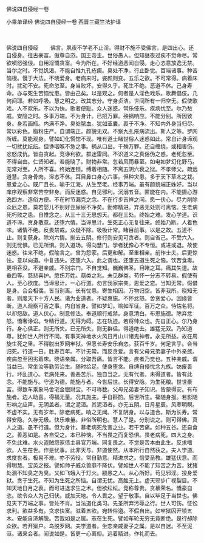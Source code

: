 佛说四自侵经一卷


小乘单译经
佛说四自侵经一卷
西晋三藏竺法护译


　　

佛说四自侵经
　　佛言。夙夜不学老不止淫。得财不施不受佛言。是四出心。还自侵身。往古豪富。傲尊自恣。国王帝主。世俗愚人。但知昼夜过疾不觉命尽。常欲嗔怒强佷。自用淫憍贪富。今为所在。不好经道恶闻自侵。走心恣意放逸无禁。当尔之时。不觉饥渴。不能自惟九孔疮痍。臭处不净。行止卧觉。百端诸事。种苦恼根。慢于大法。不晓爱身。老病来时。姿颜则变。五乐之欲。不可常得。病着床时。扰动不安。死命忽至。身当败坏。安得久乎。死生不绝。恶道不休。己身寿命。亦与死生苦恼忧患。皆由己矣。以是观之。何者是人淫色戏乐。歌舞倡伎。几何间耶。若如呼吸。慧之明之。改其志分。守身贞洁。世间所有一归空无。假使歌戏。人不欢乐。不以为快。歌者便耻。众人迷惑。常乐伎乐。疾病忧至。尔乃愁戚。安隐之时。多事万端。不为身计。已招万罪。殃祸响应。不能分别。所因致身。身若画瓶。内满不净。臭处脓血。犹如革囊。裹于不净。不知内外身当归尽。常以彩色。脂粉庄严。自谓端正。颜貌无双。不察九孔疮病流出。斯人之等。罗网所缠。莫能观身。譬如幻化慌惚不现。唯有道士睹世俗人迷惑如此。常自计身谛观一切扰扰纭纭。但诤咽喉不急之事。祸从口出。千殃万罪。还自缠绕。或相害伤。忿怒成仇。皆由贪起。竞诤利欲。群迷雷同。不识道义之真俗伪之惑。老死忽至。不得自由。仁贤知者。若能晓了。财物非常。忽若风雨暴至。如电如梦幻化野马。无常对至。人所不喜。终始连锁。缚着相随。不离五阴六衰之狱。不孝师父。疏远道慧。贪身骨肉。淫态不休。耳目鼻口身心六事。但种灾患。多于天下草木之栽。恩爱之心。既广且长。喻于江海。从生至老。经事万端。虽有颜貌端正姝好。当以庠序观察非常苦空非身。而反迷惑。自见邪利。沉溺五音。匿能在内。不能摄心游逸四方。造俗方便。不在时节漏克之念。不在行步吉祥之间。愿一伏心。尽力削除众厄之患。莫若婴儿不别好丑屎尿不净矣。勤修精进。弃恶无处则可离恼。生老病死朽败之患。自惟念之。从三十三无思想天。都在三处。终始之难。发心学道。识道不谛。贪身散意。还堕六情。当谛思计。生死正心无复往来。终始乃断。人着色味。诸情不绝。反畏禁戒。众疑不除。吸吸计常。睹目前事。以是之故。五道不止。则复获身。除刈六情。揃去五阴。修行则安见可贪者。则自省己。不受六入。则无忧惧。已无所惧。则入道场。得向慧门。学者犹豫心不专恒。或进或退。故使迷惑。往来不绝。假喻言之。曾为怨家。后更和解。至重相亲。前作士夫。后更惊怯。意以向道。中复违失。还堕六入。此之谓也。还堕五道生死之恼。饮苦食毒。更相吞没。不避亲戚。不别宗门。不自觉知。巍巍佛圣。目睹之耳。痛其失道。故垂四等。慈悲喜护。愍伤万姓。萠类之兆。未见群类。苟怀一分志不转易。假使有人。至心欲度。当谛思计。一心行道。勿言我家宗亲。恩爱之恋。当知无常。假借是身。合会相偶。皆当别离。长有忧患。寄生相因。万物归空。皆非我所。晓知无者。则度天下十方人民。诸为业道者。不疑惠施。不怀忿怒。舍贪爱心。因缘皆断。道人观察可否之事。内自省身。譬如梦幻。喻如军征。百万之众。恃怙名将。以却怨敌。道人伏心。制意修法。奉道顺行戒禁。身意清白。布恩施德。除弃忿怒。憍奢诤讼。专精行道。无得为碍。志在轨迹。若将帅众也。先自正心。尔乃身行。身心俱正。则无所失。已无所失。则无群侣。得道绝去。雄猛无双。乃知道尊。犹如世人所行不同。有事天神地水火风日月山川诸鬼神者。永无所益。故在周旋生死之里。不得脱出罗网牢狱。但愿长寿安乐自恣。获百千岁。何足言乎。会当归死。行道一日。胜寿百年。不计无常。而反贪爱。言有父母兄弟妻子中外亲族。疾病忽至困劣着床。晓语亲属。分取吾痛。皆言不能。疾者乃觉也。五种亲戚。谓当益已。常坐汝等勤劳治生。随时给足。使身堕贪。自缚自侵忧念九族。妨废善行。坏乱道心。老病死来。善恶苦乐。独自当之。无有代者。未得道者。皆有此念。不能施与。守道为德。能施与者。今世后世。长得安隐。为生死粮。世世豪富。得致车乘象马舍宅金银财宝。不可称数。父母兄弟妻子知识。皆蒙得安。有布施者。边人助喜。得福无量。况其施主。手自斟酌。后世所生。福随身报。若影随形响之应声。无阴盖者。谓之泥洹。其泥洹者。亦无五阴。日月星辰。风寒明瞑。不虚不实。无有岁年。除老病死。响之无闻。不复阴身。以与道合。斯为长寿。常得安隐。久存无极。快乐难量。非俗所明也。慧人了是。分别说之。则可得佛。真人之道。愚不行道。但为身计。慕老病死危害之业。若干苦痛。如种五谷。还自食之。善恶如是。各自受之。本已种恼。不当畏之而复恐惧。畏老病死。四大之身。不免此难。水火盗贼怨家债主县官万端。同复畏之。不觉是苦本由此生。反求嗜欲。人生在世。作是忧事。此非天与。非道使然。从本所行自然获之。夫人学道。求度世者。极易不难。亦不劳役。常自勤意。精进求之。信受圣教。雄猛伏意。而得明慧。宝英之报。譬如师子威众兽靡不降伏。譬如世人不能了知苦之为苦。犹猪处溷不知臭之为臭。又如飞蛾入于灯火。颛愚之人。从心所好。苟见邪淫。投身爱狱。贪于生死。不知为生死之所恼。自谓无忧。高胜无上。虚天邪步广视裂目。不知天地日月之表。而可进退求生之术。但欲纭纭。竞称尊贵。贪慕荣名。憍豪自恣。欲令众人为己归伏。威加天地。令人畏之。望于敬事。自以毕足于当世也。佛见天下万端之事。皆处不肖。当法道化类习。先圣所弃污辱之行。世人可伤。怔忪求利。欲益多有。贪求快富。滋着五欲。宛转俗道。不假自出。如牢狱囚开锁五木。安能自济解脱。苦哉如是之属。志在生死。譬如车轮无穷无竟断绝。是行却除众欲。若开狱户。鸟脱罗网。夫学道者。坐恋亲戚妻子之属。是以自迷。不至泥洹。诸来会者。闻说如是。皆更一心离俗。远着精进。作礼而去。


